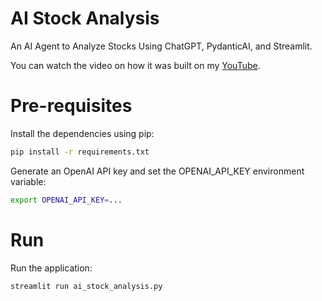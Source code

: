 # AI Stock Analysis
An AI Agent to Analyze Stocks Using ChatGPT, PydanticAI, and Streamlit. 

You can watch the video on how it was built on my [YouTube](https://youtu.be/aZtfTrlZ4sA).

# Pre-requisites

Install the dependencies using pip:

```bash
pip install -r requirements.txt
```

Generate an OpenAI API key and set the OPENAI_API_KEY environment variable:

```bash
export OPENAI_API_KEY=...
```

# Run
Run the application:

```bash
streamlit run ai_stock_analysis.py
```